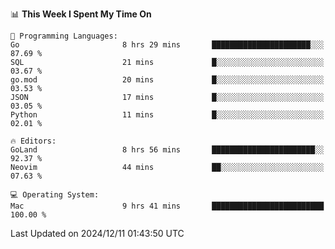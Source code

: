 <!--START_SECTION:waka-->
📊 **This Week I Spent My Time On** 

```text
💬 Programming Languages: 
Go                       8 hrs 29 mins       ██████████████████████░░░   87.69 % 
SQL                      21 mins             █░░░░░░░░░░░░░░░░░░░░░░░░   03.67 % 
go.mod                   20 mins             █░░░░░░░░░░░░░░░░░░░░░░░░   03.53 % 
JSON                     17 mins             █░░░░░░░░░░░░░░░░░░░░░░░░   03.05 % 
Python                   11 mins             █░░░░░░░░░░░░░░░░░░░░░░░░   02.01 % 

🔥 Editors: 
GoLand                   8 hrs 56 mins       ███████████████████████░░   92.37 % 
Neovim                   44 mins             ██░░░░░░░░░░░░░░░░░░░░░░░   07.63 % 

💻 Operating System: 
Mac                      9 hrs 41 mins       █████████████████████████   100.00 % 
```


 Last Updated on 2024/12/11 01:43:50 UTC
<!--END_SECTION:waka-->
